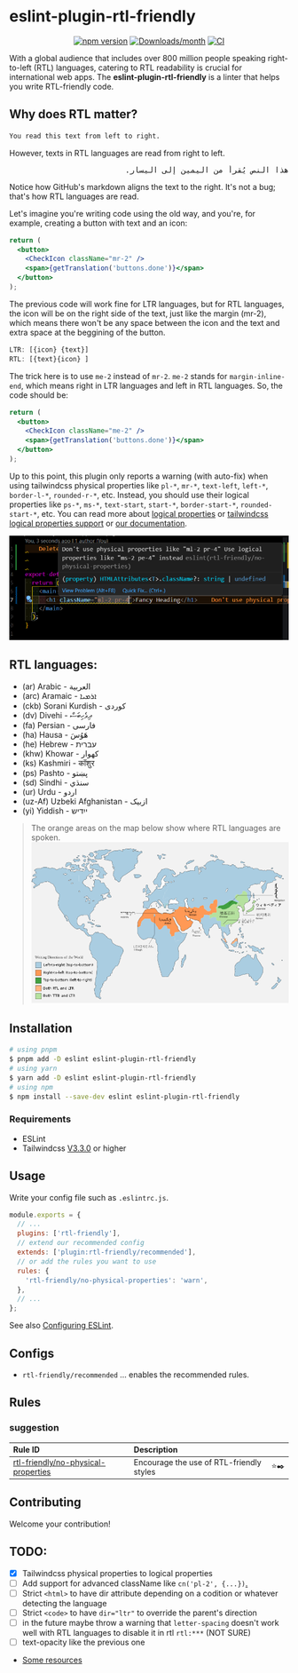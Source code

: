 # eslint-plugin-rtl-friendly

<div align="center">

[![npm version](https://img.shields.io/npm/v/eslint-plugin-rtl-friendly.svg)](https://www.npmjs.com/package/eslint-plugin-rtl-friendly)
[![Downloads/month](https://img.shields.io/npm/dm/eslint-plugin-rtl-friendly.svg)](http://www.npmtrends.com/eslint-plugin-rtl-friendly)
[![CI](https://github.com/AhmedBaset/eslint-plugin-rtl-friendly/actions/workflows/ci.yml/badge.svg)](https://github.com/AhmedBaset/eslint-plugin-rtl-friendly/actions/workflows/ci.yml) 

<!-- [![Build Status](https://travis-ci.org/mysticatea/eslint-plugin-rtl-friendly.svg?branch=master)](https://travis-ci.org/mysticatea/eslint-plugin-rtl-friendly)
[![Coverage Status](https://codecov.io/gh/mysticatea/eslint-plugin-rtl-friendly/branch/master/graph/badge.svg)](https://codecov.io/gh/mysticatea/eslint-plugin-rtl-friendly) -->

</div>

With a global audience that includes over 800 million people speaking right-to-left (RTL) languages, catering to RTL readability is crucial for international web apps. The **eslint-plugin-rtl-friendly** is a linter that helps you write RTL-friendly code.

## Why does RTL matter?

```md
You read this text from left to right.
```

However, texts in RTL languages are read from right to left.

<div class="highlight highlight-text-md">
<pre dir="rtl">
هذا النص يُقرأ من اليمين إلى اليسار.
</pre>
</div>

Notice how GitHub's markdown aligns the text to the right. It's not a bug; that's how RTL languages are read.

Let's imagine you're writing code using the old way, and you're, for example, creating a button with text and an icon:

```jsx
return (
  <button>
    <CheckIcon className="mr-2" />
    <span>{getTranslation('buttons.done')}</span>
  </button>
);
```

The previous code will work fine for LTR languages, but for RTL languages, the icon will be on the right side of the text, just like the margin (mr-2), which means there won't be any space between the icon and the text and extra space at the beggining of the button.

```jsx
LTR: [{icon} {text}]
RTL: [{text}{icon} ]
```

The trick here is to use `me-2` instead of `mr-2`. `me-2` stands for `margin-inline-end`, which means right in LTR languages and left in RTL languages. So, the code should be:

```jsx
return (
  <button>
    <CheckIcon className="me-2" />
    <span>{getTranslation('buttons.done')}</span>
  </button>
);
```

Up to this point, this plugin only reports a warning (with auto-fix) when using tailwindcss physical properties like `pl-*`, `mr-*`, `text-left`, `left-*`, `border-l-*`, `rounded-r-*`, etc. Instead, you should use their logical properties like `ps-*`, `ms-*`, `text-start`, `start-*`, `border-start-*`, `rounded-start-*`, etc. You can read more about [logical properties](https://developer.mozilla.org/en-US/docs/Web/CSS/CSS_Logical_Properties) or [tailwindcss logical properties support](https://tailwindcss.com/blog/tailwindcss-v3-3#simplified-rtl-support-with-logical-properties) or [our documentation](./docs/rules/no-physical-properties.md).

![demo](/.github/assets/vscode-demo.png)

## RTL languages:

- (ar) Arabic - العربية
- (arc) Aramaic - ܐܪܡܝܐ
- (ckb) Sorani Kurdish - کوردی
- (dv) Divehi - ދިވެހިބަސް
- (fa) Persian - فارسی
- (ha) Hausa - هَوُسَ
- (he) Hebrew - עברית
- (khw) Khowar - کھوار
- (ks) Kashmiri - कॉशुर
- (ps) Pashto - پښتو
- (sd) Sindhi - سنڌي
- (ur) Urdu - اردو
- (uz-Af) Uzbeki Afghanistan - ازبیک
- (yi) Yiddish - ייִדיש

> The orange areas on the map below show where RTL languages are spoken.
> ![map](/.github/assets/languages-map.png)

## Installation

```bash
# using pnpm
$ pnpm add -D eslint eslint-plugin-rtl-friendly
# using yarn
$ yarn add -D eslint eslint-plugin-rtl-friendly
# using npm
$ npm install --save-dev eslint eslint-plugin-rtl-friendly
```

### Requirements

- ESLint
- Tailwindcss [V3.3.0](https://tailwindcss.com/blog/tailwindcss-v3-3#simplified-rtl-support-with-logical-properties) or higher

## Usage

Write your config file such as `.eslintrc.js`.

```js
module.exports = {
  // ...
  plugins: ['rtl-friendly'],
  // extend our recommended config
  extends: ['plugin:rtl-friendly/recommended'],
  // or add the rules you want to use
  rules: {
    'rtl-friendly/no-physical-properties': 'warn',
  },
  // ...
};
```

See also [Configuring ESLint](https://eslint.org/docs/user-guide/configuring).

## Configs

- `rtl-friendly/recommended` ... enables the recommended rules.

## Rules

<!--RULE_TABLE_BEGIN-->

### suggestion

| Rule ID                                                                       | Description                              |       |
| :---------------------------------------------------------------------------- | :--------------------------------------- | :---: |
| [rtl-friendly/no-physical-properties](./docs/rules/no-physical-properties.md) | Encourage the use of RTL-friendly styles | ⭐️✒️ |

<!--RULE_TABLE_END-->

## Contributing

Welcome your contribution!

## TODO:

- [x] Tailwindcss physical properties to logical properties
- [ ] Add support for advanced className like `cn('pl-2', {...})`[.](https://github.com/francoismassart/eslint-plugin-tailwindcss/blob/6b6c0dd28e123cc118bff83654f951f736fa58e8/lib/rules/no-arbitrary-value.js#L169)
- [ ] Strict `<html>` to have dir attribute depending on a codition or whatever detecting the language
- [ ] Strict `<code>` to have `dir="ltr"` to override the parent's direction
- [ ] in the future maybe throw a warning that `letter-spacing` doesn't work well with RTL languages to disable it in rtl `rtl:***` (NOT SURE)
- [ ] text-opacity like the previous one
- [Some resources](https://rtlstyling.com/posts/rtl-styling)
